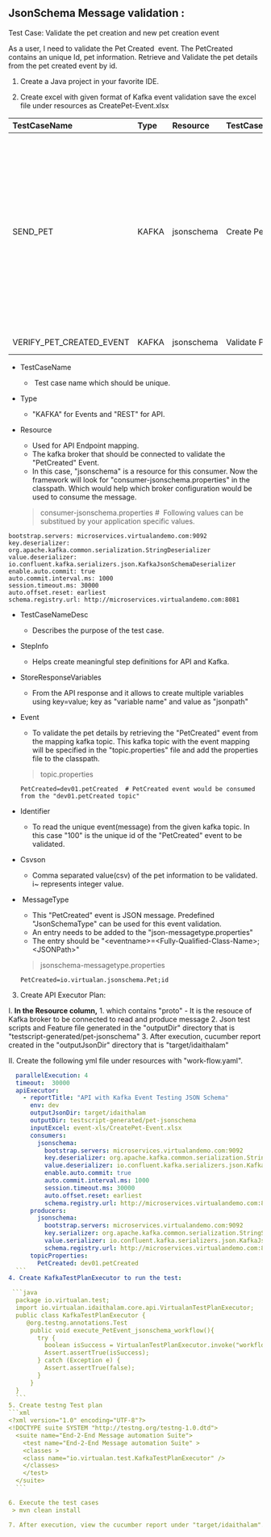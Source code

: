 ## JsonSchema Message validation : 

Test Case: Validate the pet creation and new pet creation event

As a user, I need to validate the Pet Created  event. The PetCreated contains an unique Id, pet information. Retrieve and Validate the pet details from the pet created event by id.


1. Create a Java project in your favorite IDE.
   

2. Create excel with given format of Kafka event validation save the excel file under resources as CreatePet-Event.xlsx

 |TestCaseName|Type|Resource|TestCaseNameDesc|StepInfo|Event|Identifier|MessageType|RequestContent|Csvson|
 |:--------------|:--------------|:-----------|:--------------|:--------------|:--------------|:--------------|:-----|:-----|:-----|
 |SEND_PET|KAFKA|jsonschema|Create Pet|As a user needs to;create pet;details;pet;pet;|PetCreated||JsonSchemaType| <pre>{<br/>"photoUrls": [<br/>    "string"<br/>  ],<br/>  "name": <br/>"doggie", <br/>  "id": 100,<br/>   "category": {<br/>    "name": "string",<br/>    "id": 100 <br/>  },<br/>  "status": "available",<br/>  "tags": [ <br/>    { <br/>      "name": <br/>string", <br/>       "id": 0 <br/>    }<br/>  ]<br/>}</pre> ||
|VERIFY_PET_CREATED_EVENT | KAFKA | jsonschema | Validate Pet event |contains pet information|PetCreated | 100 |JsonSchemaType|| ```id,name,status```<br>```100,doggie,available ```| 

  - TestCaseName 
    -  Test case name which should be unique.

  - Type 
    - "KAFKA" for Events and "REST" for API.

  - Resource 
    - Used for API Endpoint mapping.
    - The kafka broker that should be connected to validate the "PetCreated" Event.
    - In this case, "jsonschema" is a resource for this consumer. Now the framework will look for "consumer-jsonschema.properties" in the classpath. Which would help which broker configuration would be used to consume the message.  

    > consumer-jsonschema.properties #  Following values can be substitued by your application specific values.
  ```properties
  bootstrap.servers: microservices.virtualandemo.com:9092
  key.deserializer: org.apache.kafka.common.serialization.StringDeserializer
  value.deserializer: io.confluent.kafka.serializers.json.KafkaJsonSchemaDeserializer
  enable.auto.commit: true
  auto.commit.interval.ms: 1000
  session.timeout.ms: 30000
  auto.offset.reset: earliest
  schema.registry.url: http://microservices.virtualandemo.com:8081
  ```
  - TestCaseNameDesc 
    - Describes the purpose of the test case.

  - StepInfo  
    - Helps create meaningful step definitions for API and Kafka. 
  
  - StoreResponseVariables
    - From the API response and it allows to create multiple variables using key=value; key as "variable name" and value as "jsonpath"    

  - Event 
    - To validate the pet details by retrieving the "PetCreated" event from the mapping kafka topic. This kafka topic with the event mapping will be specified in the "topic.properties" file and add the properties file to the classpath.
    
    > topic.properties    
    ```properties
    PetCreated=dev01.petCreated  # PetCreated event would be consumed from the "dev01.petCreated topic"
    ```
  - Identifier 
    - To read the unique event(message) from the given kafka topic. In this case "100" is the unique id of the "PetCreated" event to be validated.

  - Csvson 
    - Comma separated value(csv) of the pet information to be validated. i~ represents integer value.
  -  MessageType 
     - This "PetCreated" event is JSON message. Predefined "JsonSchemaType" can be used for this event validation.
     - An entry needs to be added to the "json-messagetype.properties"
     - The entry should be "\<eventname>=\<Fully-Qualified-Class-Name>;\<JSONPath>"
     > jsonschema-messagetype.properties
       
       ```properties
       PetCreated=io.virtualan.jsonschema.Pet;id
       ```

3. Create API Executor Plan:

  I. **In the Resource column,** 
      1.  which contains "proto" - It is the resouce of Kafka broker to be connected to read and produce message
      2. Json test scripts and Feature file generated in the "outputDir" directory that is "testscript-generated/pet-jsonschema"
      3. After execution, cucumber report created in the "outputJsonDir" directory that is "target/idaithalam"
  
  II. Create the following yml file under resources with "work-flow.yaml".
  ```yml
    parallelExecution: 4
    timeout:  30000
    apiExecutor:
      - reportTitle: "API with Kafka Event Testing JSON Schema"
        env: dev
        outputJsonDir: target/idaithalam
        outputDir: testscript-generated/pet-jsonschema
        inputExcel: event-xls/CreatePet-Event.xlsx
        consumers:
          jsonschema:
            bootstrap.servers: microservices.virtualandemo.com:9092
            key.deserializer: org.apache.kafka.common.serialization.StringDeserializer
            value.deserializer: io.confluent.kafka.serializers.json.KafkaJsonSchemaDeserializer
            enable.auto.commit: true
            auto.commit.interval.ms: 1000
            session.timeout.ms: 30000
            auto.offset.reset: earliest
            schema.registry.url: http://microservices.virtualandemo.com:8081
        producers:
          jsonschema:
            bootstrap.servers: microservices.virtualandemo.com:9092
            key.serializer: org.apache.kafka.common.serialization.StringSerializer
            value.serializer: io.confluent.kafka.serializers.json.KafkaJsonSchemaSerializer
            schema.registry.url: http://microservices.virtualandemo.com:8081
        topicProperties:
          PetCreated: dev01.petCreated
    ```
4. Create KafkaTestPlanExecutor to run the test:

   ```java
    package io.virtualan.test;
    import io.virtualan.idaithalam.core.api.VirtualanTestPlanExecutor;
    public class KafkaTestPlanExecutor {
       @org.testng.annotations.Test
        public void execute_PetEvent_jsonschema_workflow(){
          try {
            boolean isSuccess = VirtualanTestPlanExecutor.invoke("workflow/work-flow-jsonschema.yaml");
            Assert.assertTrue(isSuccess);
          } catch (Exception e) {
            Assert.assertTrue(false);
          }
        }
    }
    ```
5. Create testng Test plan 
  ```xml
  <?xml version="1.0" encoding="UTF-8"?>
  <!DOCTYPE suite SYSTEM "http://testng.org/testng-1.0.dtd">
    <suite name="End-2-End Message automation Suite">
      <test name="End-2-End Message automation Suite" >
      <classes >
      <class name="io.virtualan.test.KafkaTestPlanExecutor" />
      </classes>
      </test>
    </suite>
    ```
 
6. Execute the test cases
   > mvn clean install

7. After execution, view the cucumber report under "target/idaithalam". 